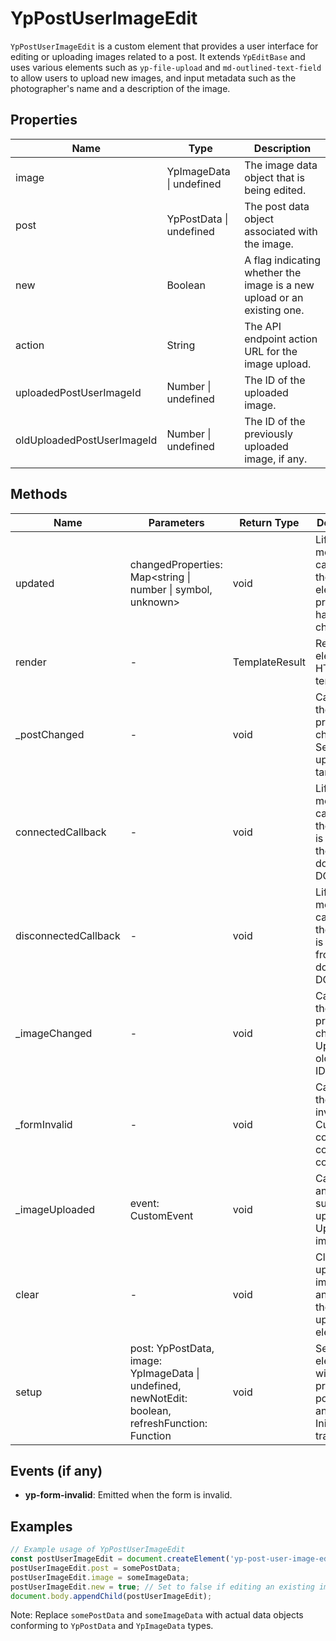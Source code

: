 # YpPostUserImageEdit

`YpPostUserImageEdit` is a custom element that provides a user interface for editing or uploading images related to a post. It extends `YpEditBase` and uses various elements such as `yp-file-upload` and `md-outlined-text-field` to allow users to upload new images, and input metadata such as the photographer's name and a description of the image.

## Properties

| Name                        | Type                  | Description                                                                 |
|-----------------------------|-----------------------|-----------------------------------------------------------------------------|
| image                       | YpImageData \| undefined | The image data object that is being edited.                                 |
| post                        | YpPostData \| undefined   | The post data object associated with the image.                             |
| new                         | Boolean               | A flag indicating whether the image is a new upload or an existing one.     |
| action                      | String                | The API endpoint action URL for the image upload.                           |
| uploadedPostUserImageId     | Number \| undefined   | The ID of the uploaded image.                                               |
| oldUploadedPostUserImageId  | Number \| undefined   | The ID of the previously uploaded image, if any.                            |

## Methods

| Name             | Parameters | Return Type | Description                                                                 |
|------------------|------------|-------------|-----------------------------------------------------------------------------|
| updated          | changedProperties: Map<string \| number \| symbol, unknown> | void        | Lifecycle method called after the element’s properties have changed.        |
| render           | -          | TemplateResult | Renders the element's HTML template.                                        |
| _postChanged     | -          | void        | Called when the `post` property changes. Sets the upload target URL.        |
| connectedCallback| -          | void        | Lifecycle method called when the element is added to the document’s DOM.    |
| disconnectedCallback | -      | void        | Lifecycle method called when the element is removed from the document’s DOM.|
| _imageChanged    | -          | void        | Called when the `image` property changes. Updates the old image ID.         |
| _formInvalid     | -          | void        | Called when the form is invalid. Currently, it contains commented code.     |
| _imageUploaded   | event: CustomEvent | void | Called when an image is successfully uploaded. Updates the image ID.       |
| clear            | -          | void        | Clears the uploaded image ID and resets the file upload element.            |
| setup            | post: YpPostData, image: YpImageData \| undefined, newNotEdit: boolean, refreshFunction: Function | void | Sets up the element with the provided post, image, and flags. Initializes translations. |

## Events (if any)

- **yp-form-invalid**: Emitted when the form is invalid.

## Examples

```typescript
// Example usage of YpPostUserImageEdit
const postUserImageEdit = document.createElement('yp-post-user-image-edit');
postUserImageEdit.post = somePostData;
postUserImageEdit.image = someImageData;
postUserImageEdit.new = true; // Set to false if editing an existing image
document.body.appendChild(postUserImageEdit);
```

Note: Replace `somePostData` and `someImageData` with actual data objects conforming to `YpPostData` and `YpImageData` types.